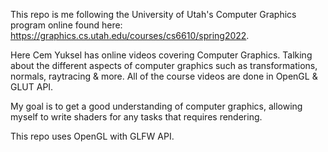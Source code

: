 This repo is me following the University of Utah's Computer Graphics program online found here: https://graphics.cs.utah.edu/courses/cs6610/spring2022. 

Here Cem Yuksel has online videos covering Computer Graphics. Talking about the different aspects of computer graphics such as transformations, normals, raytracing & more. All of the course videos are done in OpenGL & GLUT API. 

My goal is to get a good understanding of computer graphics, allowing myself to write shaders for any tasks that requires rendering.

This repo uses OpenGL with GLFW API. 

